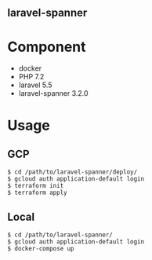 laravel-spanner
---

# Component
* docker
* PHP 7.2
* laravel 5.5
* laravel-spanner 3.2.0

# Usage
## GCP
```
$ cd /path/to/laravel-spanner/deploy/
$ gcloud auth application-default login
$ terraform init
$ terraform apply
```

## Local
```
$ cd /path/to/laravel-spanner/
$ gcloud auth application-default login
$ docker-compose up
```

